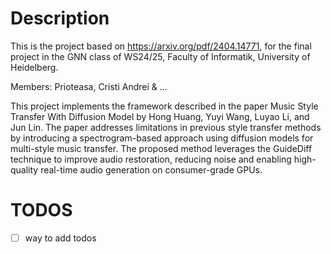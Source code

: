 # Description

This is the project based on https://arxiv.org/pdf/2404.14771, for the final project in the GNN class of WS24/25, Faculty of Informatik, University of Heidelberg.

Members: Prioteasa, Cristi Andrei & ...


This project implements the framework described in the paper Music Style Transfer With Diffusion Model by Hong Huang, Yuyi Wang, Luyao Li, and Jun Lin. The paper addresses limitations in previous style transfer methods by introducing a spectrogram-based approach using diffusion models for multi-style music transfer. The proposed method leverages the GuideDiff technique to improve audio restoration, reducing noise and enabling high-quality real-time audio generation on consumer-grade GPUs.

# TODOS

- [ ] way to add todos